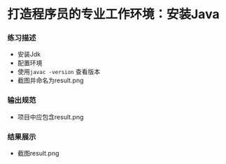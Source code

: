 # 打造程序员的专业工作环境：安装Java

### 练习描述
- 安装Jdk
- 配置环境
- 使用`javac -version` 查看版本
- 截图并命名为result.png


### 输出规范
- 项目中应包含result.png

### 结果展示
- 截图result.png
